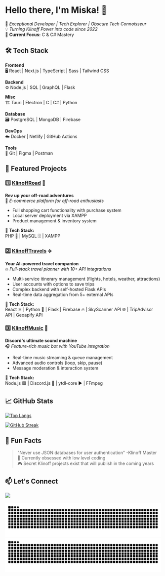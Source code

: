 # Hello there, I'm Miska! 👋

🚀 *Exceptional Developer | Tech Explorer | Obscure Tech Connoisseur*  
💡 *Turning Klinoff Power into code since 2022*  
🌱 **Current Focus:** C & C# Mastery

## 🛠️ Tech Stack

**Frontend**  
🖥️ React | Next.js | TypeScript | Sass | Tailwind CSS

**Backend**  
⚙️ Node.js | SQL | GraphQL  | Flask

**Misc**  
🏗  Tauri | Electron | C | C# | Python

**Database**  
🗃️ PostgreSQL | MongoDB | Firebase  

**DevOps**  
☁️ Docker | Netlify | GitHub Actions

**Tools**  
🔧 Git | Figma | Postman

## 🌟 Featured Projects


### 1️⃣ [KlinoffRoad](https://github.com/miskamero/KlinoffRoad) 🛒 
**Rev up your off-road adventures**  
🚀 *E-commerce platform for off-road enthusiasts*  
- Full shopping cart functionality with purchase system  
- Local server deployment via XAMPP  
- Product management & inventory system

📌 **Tech Stack:**  
PHP 🐘 | MySQL 🗄️ | XAMPP  
<!-- [![Stars](https://img.shields.io/github/stars/miskamero/KlinoffRoad?style=flat-square)](https://github.com/miskamero/KlinoffRoad) -->


### 2️⃣ [KlinoffTravels](https://github.com/miskamero/KlinoffTravels) ✈️ 
**Your AI-powered travel companion**  
🔥 *Full-stack travel planner with 10+ API integrations*  
- Multi-service itinerary management (flights, hotels, weather, attractions) 
- User accounts with options to save trips 
- Complex backend with self-hosted Flask APIs  
- Real-time data aggregation from 5+ external APIs

📌 **Tech Stack:**  
React ⚛️ | Python 🐍 | Flask | Firebase 🔥 | SkyScanner API 🌐 | TripAdvisor API | Geoapify API  
<!-- [![Stars](https://img.shields.io/github/stars/miskamero/KlinoffTravels?style=flat-square)](https://github.com/miskamero/KlinoffTravels) -->


### 3️⃣  [KlinoffMusic](https://github.com/miskamero/Klinoff-Music)  🎵

**Discord's ultimate sound machine**  
🎧  _Feature-rich music bot with YouTube integration_

-   Real-time music streaming & queue management
-   Advanced audio controls (loop, skip, pause)
-   Message moderation & interaction system

📌 **Tech Stack:**  
Node.js 🟩 | Discord.js 🤖 | ytdl-core ▶️ | FFmpeg

## 📈 GitHub Stats
<!--
[![Miska's GitHub Stats](https://github-readme-stats.vercel.app/api?username=miskamero&show_icons=true&theme=radical)](https://github.com/miskamero)-->

[![Top Langs](https://github-readme-stats.vercel.app/api/top-langs/?username=miskamero&layout=compact&theme=vision-friendly-dark)](https://github.com/miskamero)

[![GitHub Streak](https://streak-stats.demolab.com?user=miskamero&theme=dark&border_radius=6&mode=weekly)](https://git.io/streak-stats)

## 💬 Fun Facts

> "Never use JSON databases for user authentication" -Klinoff Master  
> 🎲 Currently obsessed with low level coding  
> 🎮 Secret Klinoff projects exist that will publish in the coming years

## 📫 Let's Connect

[<img src="https://img.shields.io/badge/LinkedIn-0077B5?style=for-the-badge&logo=linkedin&logoColor=white">](https://www.linkedin.com/in/miskamero/)


![Snake Light](https://github.com/miskamero/miskamero/blob/output/snake.svg#gh-light-mode-only)
![Snake Dark](https://github.com/miskamero/miskamero/blob/output/snake-dark.svg#gh-dark-mode-only)